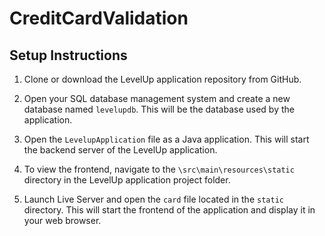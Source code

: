 # CreditCardValidation

## Setup Instructions

1. Clone or download the LevelUp application repository from GitHub.

2. Open your SQL database management system and create a new database named `levelupdb`. This will be the database used by the application.

5. Open the `LevelupApplication` file as a Java application. This will start the backend server of the LevelUp application.

6. To view the frontend, navigate to the `\src\main\resources\static` directory in the LevelUp application project folder.

7. Launch Live Server and open the `card` file located in the `static` directory. This will start the frontend of the application and display it in your web browser.
